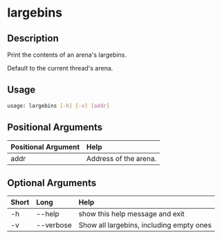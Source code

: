 <!-- THIS PART OF THIS FILE IS AUTOGENERATED. DO NOT MODIFY IT. See scripts/generate_docs.sh -->




# largebins

## Description


Print the contents of an arena's largebins.

Default to the current thread's arena.
## Usage


```bash
usage: largebins [-h] [-v] [addr]

```
## Positional Arguments

|Positional Argument|Help|
| :--- | :--- |
|addr|Address of the arena.|

## Optional Arguments

|Short|Long|Help|
| :--- | :--- | :--- |
|-h|--help|show this help message and exit|
|-v|--verbose|Show all largebins, including empty ones|

<!-- END OF AUTOGENERATED PART. Do not modify this line or the line below, they mark the end of the auto-generated part of the file. If you want to extend the documentation in a way which cannot easily be done by adding to the command help description, write below the following line. -->
<!-- ------------\>8---- ----\>8---- ----\>8------------ -->
